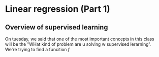 # Linear regression (Part 1)
## Overview of supervised learning 

On tuesday, we said that one of the most important concepts in this class will be the "WHat kind of problem are u solving w supervised lerarning".
We're trying to find a funcition $f$ 